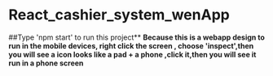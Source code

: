 # React_cashier_system_wenApp
##Type 'npm start' to run this project**
**Because this is a webapp design to run in the mobile devices, right click the screen , choose 'inspect',then you will see a icon looks like a pad + a phone ,click it,then you will see it run in a phone screen**
